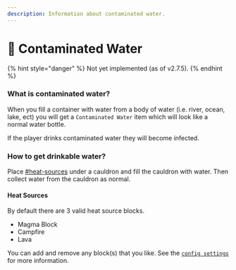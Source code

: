 ```yaml
---
description: Information about contaminated water.
---
```


# 🚱 Contaminated Water

{% hint style="danger" %}
Not yet implemented (as of v2.7.5).
{% endhint %}

### What is contaminated water?

When you fill a container with water from a body of water (i.e. river, ocean, lake, ect) you will get a `Contaminated Water` item which will look like a normal water bottle.

If the player drinks contaminated water they will become infected.

### How to get drinkable water?

Place [#heat-sources](contaminated-water.md#heat-sources "mention") under a cauldron and fill the cauldron with water. Then collect water from the cauldron as normal.

#### Heat Sources

By default there are 3 valid heat source blocks.

* Magma Block
* Campfire
* Lava

You can add and remove any block(s) that you like. See the [`config settings`](../configuration/config.yml/infected-water-settings.md) for more information.
